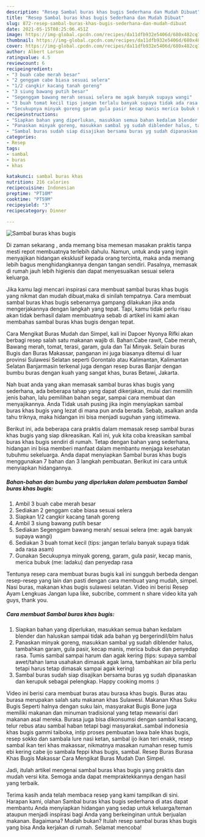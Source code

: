 ```yaml
---
description: "Resep Sambal buras khas bugis Sederhana dan Mudah Dibuat"
title: "Resep Sambal buras khas bugis Sederhana dan Mudah Dibuat"
slug: 872-resep-sambal-buras-khas-bugis-sederhana-dan-mudah-dibuat
date: 2021-05-15T08:25:06.451Z
image: https://img-global.cpcdn.com/recipes/da11dfb932e5406d/680x482cq70/sambal-buras-khas-bugis-foto-resep-utama.jpg
thumbnail: https://img-global.cpcdn.com/recipes/da11dfb932e5406d/680x482cq70/sambal-buras-khas-bugis-foto-resep-utama.jpg
cover: https://img-global.cpcdn.com/recipes/da11dfb932e5406d/680x482cq70/sambal-buras-khas-bugis-foto-resep-utama.jpg
author: Albert Larson
ratingvalue: 4.5
reviewcount: 6
recipeingredient:
- "3 buah cabe merah besar"
- "2 genggam cabe biasa sesuai selera"
- "1/2 cangkir kacang tanah goreng"
- "3 siung bawang putih besar"
- "Segenggam bawang merah sesuai selera me agak banyak supaya wangi"
- "3 buah tomat kecil tips jangan terlalu banyak supaya tidak ada rasa asam"
- "Secukupnya minyak goreng garam gula pasir kecap manis merica bubuk me ladaku dan penyedap rasa"
recipeinstructions:
- "Siapkan bahan yang diperlukan, masukkan semua bahan kedalam blender dan haluskan sampai tidak ada bahan yg bergerindil/blm halus"
- "Panaskan minyak goreng, masukkan sambal yg sudah diblender halus, tambahkan garam, gula pasir, kecap manis, merica bubuk dan penyedap rasa. Tumis sambal sampai harum dan agak kering (tips: supaya sambal awet/tahan lama usahakan dimasak agak lama, tambahkan air bila perlu tetapi harus tetap dimasak sampai agak kering)"
- "Sambal buras sudah siap disajikan bersama buras yg sudah dipanaskan dan kerupuk sebagai pelengkap. Happy cooking moms :)"
categories:
- Resep
tags:
- sambal
- buras
- khas

katakunci: sambal buras khas 
nutrition: 216 calories
recipecuisine: Indonesian
preptime: "PT10M"
cooktime: "PT59M"
recipeyield: "3"
recipecategory: Dinner

---
```



![Sambal buras khas bugis](https://img-global.cpcdn.com/recipes/da11dfb932e5406d/680x482cq70/sambal-buras-khas-bugis-foto-resep-utama.jpg)

Di zaman  sekarang , anda memang bisa memesan masakan praktis tanpa mesti repot membuatnya terlebih dahulu. Namun, untuk anda yang ingin menyajikan hidangan eksklusif kepada orang tercinta, maka anda memang lebih bagus menghidangkannya dengan tangan sendiri. Pasalnya, memasak di rumah jauh lebih higienis dan dapat menyesuaikan sesuai selera keluarga.

Jika kamu lagi mencari inspirasi cara membuat sambal buras khas bugis yang nikmat dan mudah dibuat,maka di sinilah tempatnya. Cara membuat sambal buras khas bugis  sebenarnya gampang dilakukan jika anda mengerjakannya dengan langkah yang tepat. Tapi, kamu tidak perlu risau akan tidak berhasil dalam membuatnya 
sebab di artikel ini kami akan membahas sambal buras khas bugis dengan tepat.  

Cara Mengikat Buras Mudah dan Simpel, kali ini Dapoer Nyonya Rifki akan berbagi resep salah satu makanan wajib di. Bahan:Cabe rawit, Cabe merah, Bawang merah, tomat, terasi, garam, gula dan Tai Minyak. Selain buras Bugis dan Buras Makassar, panganan ini juga biasanya ditemui di luar provinsi Sulawesi Selatan seperti Gorontalo atau Kalimantan, Kalimantan Selatan Banjarmasin terkenal juga dengan resep buras Banjar dengan bumbu buras dengan kuah yang sangat khas, buras Betawi, Jakarta.

Nah buat anda yang akan memasak sambal buras khas bugis yang sederhana, ada beberapa tahap yang dapat dikerjakan, mulai dari memilih jenis bahan, lalu pemilihan bahan segar, sampai cara membuat dan menyajikannya. Anda Tidak usah pusing jika ingin menyiapkan sambal buras khas bugis yang lezat di mana pun anda berada. Sebab, asalkan anda  tahu triknya, maka hidangan ini bisa menjadi suguhan yang istimewa.

Berikut ini, ada beberapa cara praktis  dalam memasak resep sambal buras khas bugis yang siap dikreasikan. Kali ini, yuk kita coba kreasikan sambal buras khas bugis sendiri di rumah. Tetap dengan bahan yang sederhana, hidangan ini bisa memberi manfaat dalam membantu menjaga kesehatan tubuhmu sekeluarga. Anda dapat menyiapkan Sambal buras khas bugis menggunakan 7 bahan dan 3 langkah pembuatan. Berikut ini cara untuk menyiapkan hidangannya.

<!--inarticleads1-->

##### Bahan-bahan dan bumbu yang diperlukan dalam pembuatan Sambal buras khas bugis:

1. Ambil 3 buah cabe merah besar
1. Sediakan 2 genggam cabe biasa sesuai selera
1. Siapkan 1/2 cangkir kacang tanah goreng
1. Ambil 3 siung bawang putih besar
1. Sediakan Segenggam bawang merah/ sesuai selera (me: agak banyak supaya wangi)
1. Sediakan 3 buah tomat kecil (tips: jangan terlalu banyak supaya tidak ada rasa asam)
1. Gunakan Secukupnya minyak goreng, garam, gula pasir, kecap manis, merica bubuk (me: ladaku) dan penyedap rasa


Tentunya resep cara membuat buras bugis kali ini sungguh berbeda dengan resep-resep yang lain dan pasti dengan cara membuat yang mudah, simpel. Nasi buras, makanan khas bugis sulawesi selatan. Video ini berisi Resep Ayam Lengkuas Jangan lupa like, subcribe, comment n share video kita yah guys, thank you. 

<!--inarticleads2-->

##### Cara membuat Sambal buras khas bugis:

1. Siapkan bahan yang diperlukan, masukkan semua bahan kedalam blender dan haluskan sampai tidak ada bahan yg bergerindil/blm halus
1. Panaskan minyak goreng, masukkan sambal yg sudah diblender halus, tambahkan garam, gula pasir, kecap manis, merica bubuk dan penyedap rasa. Tumis sambal sampai harum dan agak kering (tips: supaya sambal awet/tahan lama usahakan dimasak agak lama, tambahkan air bila perlu tetapi harus tetap dimasak sampai agak kering)
1. Sambal buras sudah siap disajikan bersama buras yg sudah dipanaskan dan kerupuk sebagai pelengkap. Happy cooking moms :)


Video ini berisi cara membuat buras atau burasa khas bugis. Buras atau burasa merupakan salah satu makanan khas Sulawesi. Makanan Khas Suku Bugis Seperti halnya dengan suku lain, masyarakat Bugis Bone juga memiliki makanan dan minuman tradisional yang tetap mewarisi dari makanan asal mereka. Burasa juga bisa dikonsumsi dengan sambal kacang, telur rebus atau sambal haban tetapi bagi masyarakat..sambal indonesia khas bugis gammi taiboka, intip proses pembuatan lawa bale khas bugis, resep sokko dan sambala lure nasi ketan, sambal ijo ikan teri enakk, resep sambal ikan teri khas makassar, nikmatnya masakan rumahan resep tumis ebi kering cabe ijo sambala feppi khas bugis, sambal. Resep Buras Burasa Khas Bugis Makassar Cara Mengikat Buras Mudah Dan Simpel. 

Jadi, itulah artikel mengenai  sambal buras khas bugis  yang praktis dan mudah versi kita. Semoga anda dapat mempraktekkannya dengan hasil yang terbaik. 

Terima kasih anda telah membaca resep yang kami tampilkan di sini. Harapan kami, olahan  Sambal buras khas bugis sederhana di atas dapat membantu Anda menyiapkan hidangan yang sedap untuk keluarga/teman ataupun menjadi inspirasi bagi Anda yang berkeinginan untuk berjualan makanan. Bagaimana? Mudah bukan? Itulah resep sambal buras khas bugis yang bisa Anda kerjakan di rumah. Selamat mencoba!

